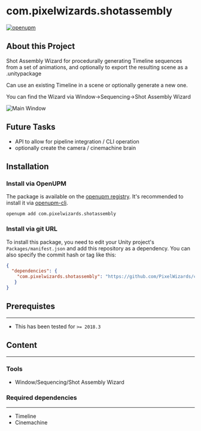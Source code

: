 # com.pixelwizards.shotassembly

[![openupm](https://img.shields.io/npm/v/com.pixelwizards.shotassembly?label=openupm&registry_uri=https://package.openupm.com)](https://openupm.com/packages/com.pixelwizards.shotassembly/)

## About this Project

Shot Assembly Wizard for procedurally generating Timeline sequences from a set of animations, 
and optionally to export the resulting scene as a .unitypackage

Can use an existing Timeline in a scene or optionally generate a new one.

You can find the Wizard via Window->Sequencing->Shot Assembly Wizard

![Main Window](Documentation~/images/ShotAssemblyWindow.png)

## Future Tasks

* API to allow for pipeline integration / CLI operation
* optionally create the camera / cinemachine brain 

## Installation

### Install via OpenUPM

The package is available on the [openupm registry](https://openupm.com). It's recommended to install it via [openupm-cli](https://github.com/openupm/openupm-cli).

```
openupm add com.pixelwizards.shotassembly
```

### Install via git URL

To install this package, you need to edit your Unity project's `Packages/manifest.json` and add this repository as a dependency. You can also specify the commit hash or tag like this:

```json
{
  "dependencies": {
    "com.pixelwizards.shotassembly": "https://github.com/PixelWizards/com.pixelwizards.shotassembly.git",
   }
}
```

## Prerequistes
---------------
* This has been tested for `>= 2018.3`

## Content
----------------

### Tools

* Window/Sequencing/Shot Assembly Wizard

### Required dependencies
---------------
* Timeline
* Cinemachine

